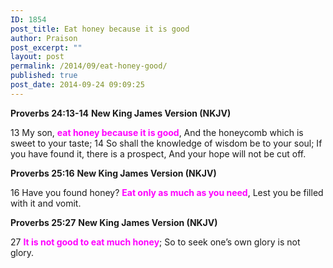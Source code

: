 ```yaml
---
ID: 1854
post_title: Eat honey because it is good
author: Praison
post_excerpt: ""
layout: post
permalink: /2014/09/eat-honey-good/
published: true
post_date: 2014-09-24 09:09:25
---
```

<strong>Proverbs 24:13-14</strong>
<strong> New King James Version (NKJV)</strong>

13 My son, <span style="color: #ff00ff;"><strong>eat honey because it is good</strong></span>,
And the honeycomb which is sweet to your taste;
14 So shall the knowledge of wisdom be to your soul;
If you have found it, there is a prospect,
And your hope will not be cut off.

<strong>Proverbs 25:16</strong>
<strong> New King James Version (NKJV)</strong>

16 Have you found honey?
<span style="color: #ff00ff;"><strong>Eat only as much as you need</strong></span>,
Lest you be filled with it and vomit.

<strong>Proverbs 25:27</strong>
<strong> New King James Version (NKJV)</strong>

27 <span style="color: #ff00ff;"><strong>It is not good to eat much honey</strong></span>;
So to seek one’s own glory is not glory.